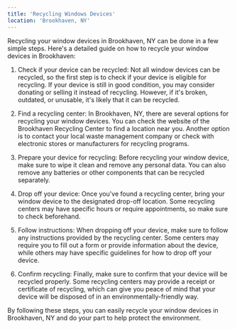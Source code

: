 ```yaml
---
title: 'Recycling Windows Devices'
location: 'Brookhaven, NY'
---
```


Recycling your window devices in Brookhaven, NY can be done in a few simple steps. Here's a detailed guide on how to recycle your window devices in Brookhaven:

1. Check if your device can be recycled: Not all window devices can be recycled, so the first step is to check if your device is eligible for recycling. If your device is still in good condition, you may consider donating or selling it instead of recycling. However, if it's broken, outdated, or unusable, it's likely that it can be recycled.

2. Find a recycling center: In Brookhaven, NY, there are several options for recycling your window devices. You can check the website of the Brookhaven Recycling Center to find a location near you. Another option is to contact your local waste management company or check with electronic stores or manufacturers for recycling programs.

3. Prepare your device for recycling: Before recycling your window device, make sure to wipe it clean and remove any personal data. You can also remove any batteries or other components that can be recycled separately.

4. Drop off your device: Once you've found a recycling center, bring your window device to the designated drop-off location. Some recycling centers may have specific hours or require appointments, so make sure to check beforehand.

5. Follow instructions: When dropping off your device, make sure to follow any instructions provided by the recycling center. Some centers may require you to fill out a form or provide information about the device, while others may have specific guidelines for how to drop off your device.

6. Confirm recycling: Finally, make sure to confirm that your device will be recycled properly. Some recycling centers may provide a receipt or certificate of recycling, which can give you peace of mind that your device will be disposed of in an environmentally-friendly way.

By following these steps, you can easily recycle your window devices in Brookhaven, NY and do your part to help protect the environment.

